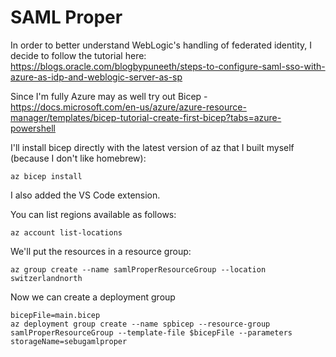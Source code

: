 # SAML Proper
In order to better understand WebLogic's handling of federated identity,
I decide to follow the tutorial here: https://blogs.oracle.com/blogbypuneeth/steps-to-configure-saml-sso-with-azure-as-idp-and-weblogic-server-as-sp

Since I'm fully Azure may as well try out Bicep - https://docs.microsoft.com/en-us/azure/azure-resource-manager/templates/bicep-tutorial-create-first-bicep?tabs=azure-powershell 

I'll install bicep directly with the latest version of az that I built myself (because I don't like homebrew):

	az bicep install

I also added the VS Code extension.

You can list regions available as follows:

	az account list-locations

We'll put the resources in a resource group:

	az group create --name samlProperResourceGroup --location switzerlandnorth

Now we can create a deployment group

	bicepFile=main.bicep
	az deployment group create --name spbicep --resource-group samlProperResourceGroup --template-file $bicepFile --parameters storageName=sebugamlproper



